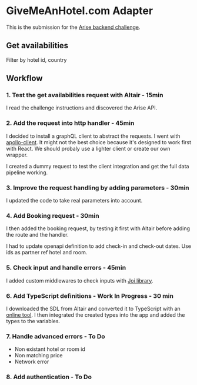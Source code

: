 # GiveMeAnHotel.com Adapter 

This is the submission for the [Arise backend challenge](./docs/instructions.md).

## Get availabilities

Filter by hotel id, country

## Workflow

### 1. Test the get availabilities request with Altair - 15min

I read the challenge instructions and discovered the Arise API.

### 2. Add the request into http handler - 45min

I decided to install a graphQL client to abstract the requests. I went with [apollo-client](https://github.com/apollographql/apollo-client). It might not the best choice because it's designed to work first with React. We should probaly use a lighter client or create our own wrapper. 

I created a dummy request to test the client integration and get the full data pipeline working.

### 3. Improve the request handling by adding parameters - 30min

I updated the code to take real parameters into account.

### 4. Add Booking request - 30min

I then added the booking request, by testing it first with Altair before adding the route and the handler.

I had to update openapi definition to add check-in and check-out dates.
Use ids as partner ref hotel and room.

### 5. Check input and handle errors - 45min

I added custom middlewares to check inputs with [Joi library](https://joi.dev/).

### 6. Add TypeScript definitions - Work In Progress - 30 min

I downloaded the SDL from Altair and converted it to TypeScript with an [online tool](https://transform.tools/graphql-to-typescript). I then integrated the created types into the app and added the types to the variables. 

### 7. Handle advanced errors - To Do
- Non existant hotel or room id
- Non matching price
- Network error

### 8. Add authentication - To Do
